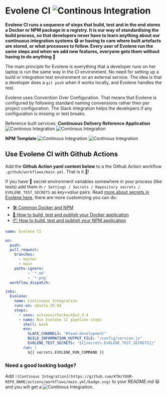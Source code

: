 # Evolene CI ![Continous Integration](https://github.com/KTH/evolene/actions/workflows/main.yml/badge.svg)

**Evolene CI runs a sequence of steps that build, test and in the end stores a Docker or NPM package in a registry. It is our way of standardising the build process, so that developers never have to learn anything about our continuous integration systems 😃 or having to care where built artefacts are stored, or what processes to follow. Every user of Evolene run the same steps and when we add new features, everyone gets them without having to do anything 🍾**

The main principle for Evolene is  everything that a developer runs on her laptop is run the same way in the CI environment. No need for setting up a build or integration test environment on an external service. The idea is that a developer does a `git push` when it works locally, and Evolene handles the rest.

Evolene uses Convention Over Configuration. That means that Evolene is configured by following standard naming convensions rather then per project configuration. The Slack integration helps the developers if any configuration is missing or test breaks.

Reference built services:
**Continuous Delivery Reference Application** ![Continous Integration](https://github.com/KTH/kth-azure-app/actions/workflows/latest_evolene.yml/badge.svg)  ![Continous Integration](https://github.com/KTH/kth-azure-app/actions/workflows/main.yml/badge.svg)

**NPM Template** ![Continous Integration](https://github.com/KTH/npm-template/actions/workflows/main.yml/badge.svg) ![Continous Integration](https://github.com/KTH/npm-template/actions/workflows/main-latest.yml/badge.svg)

## Use Evolene CI with Github Actions

Add the **Github Action yaml content below** to a the Github Action workflow `.github/workflows/main.yml`. That is it 🎉! 

If you have 🔑 secret environment variables somewhere in your process (like tests) add them in `/ Settings / Secrets / Repository secrets / EVOLENE_TEST_SECRETS` as _key=value_ pairs. Read [more about secrets in Evolene here](https://github.com/KTH/evolene/blob/master/README-COMMON.md#secret-envs-needed-for-integration-tests-and-other-stuff), there are more customizing you can do:

- [🛠️ Common Docker and NPM](https://github.com/KTH/evolene/blob/master/README-COMMON.md)
- [🐳 How to build, test and publish your Docker application](https://github.com/KTH/evolene/blob/master/README-DOCKER.md)
- [📦 How to build, test and publish your NPM application](https://github.com/KTH/evolene/blob/master/README-NPM.md)

```yaml
name: Evolene CI

on:  
  push:
  pull_request:
    branches:
      - master
      - main
    paths-ignore:
          - '*.md'
          - '*.png'
  workflow_dispatch:

jobs:
  Evolene:
    name: Continuous Integration
    runs-on: ubuntu-20.04
    steps:
      - uses: actions/checkout@v2.3.4
      - name: Run Evolene CI pipeline steps
        shell: bash
        env:
          SLACK_CHANNELS: "#team-development"
          BUILD_INFORMATION_OUTPUT_FILE: "/config/version.js"
          EVOLENE_TEST_SECRETS: "${{secrets.EVOLENE_TEST_SECRETS}}"
        run: |
          ${{ secrets.EVOLENE_RUN_COMMAND }}
```

### Need a good looking badge?
Add `![Continous Integration](https://github.com/KTH/YOUR-REPO_NAME/actions/workflows/main.yml/badge.svg)` to your _README.md_ 😃
and you will get a ![Continous Integration](https://github.com/KTH/evolene/actions/workflows/main.yml/badge.svg).
